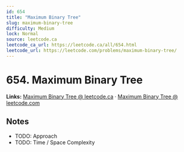 ```yaml
--- 
id: 654
title: "Maximum Binary Tree"
slug: maximum-binary-tree
difficulty: Medium
lock: Normal
source: leetcode.ca
leetcode_ca_url: https://leetcode.ca/all/654.html
leetcode_url: https://leetcode.com/problems/maximum-binary-tree/
---
```


# 654. Maximum Binary Tree

**Links:** [Maximum Binary Tree @ leetcode.ca](https://leetcode.ca/all/654.html) · [Maximum Binary Tree @ leetcode.com](https://leetcode.com/problems/maximum-binary-tree/)

## Notes
- TODO: Approach
- TODO: Time / Space Complexity
